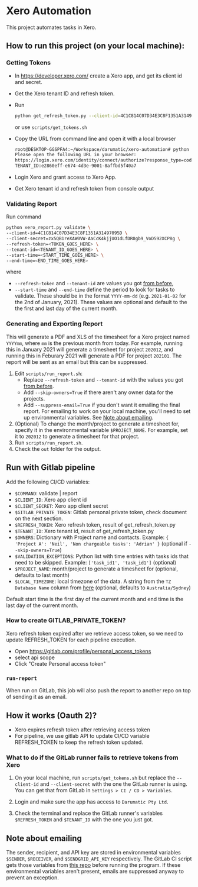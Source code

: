 # Xero Automation

This project automates tasks in Xero.

## How to run this project (on your local machine):

### Getting Tokens

- In https://developer.xero.com/ create a Xero app, and get its client id and secret.

- Get the Xero tenant ID and refresh token.

- Run
	```bash
	python get_refresh_token.py --client-id=4C1C814C07D34E3C8F1351A31497095D --client-secret=zx5QB1reXAW0VW-AaCcK4kjjUO1dLfDR0gb9_VoD592XCP8g
	```
	or use `scripts/get_tokens.sh`

- Copy the URL from command line and open it with a local browser

	```bash
	root@DESKTOP-GGSPFA4:~/Workspace/darumatic/xero-automation# python get_refresh_token.py --client-id=4C1C814C07D34E3C8F1351A31497095D --client-secret=zx5QB1reXAW0VW-AaCcK4kjjUO1dLfDR0gb9_VoD592XCP8g
	Please open the following URL in your browser:
	https://login.xero.com/identity/connect/authorize?response_type=code&client_id=4C1C814C07D34E3C8F1351A31497095D&redirect_uri=http%3A%2F%2Flocalhost%3A3000&scope=offline_access+projects+openid+accounting.contacts&state=xEcAFRp1I7wuRmCOM8lAlkTEf8G7RX&prompt=select_account&access_type=offline
	TENANT_ID:e2860eff-e674-4d3e-9001-8affbd5f40a7
	```
- Login Xero and grant access to Xero App.
- Get Xero tenant id and refresh token from console output

### Validating Report

Run command
```bash
python xero_report.py validate \
--client-id=4C1C814C07D34E3C8F1351A31497095D \
--client-secret=zx5QB1reXAW0VW-AaCcK4kjjUO1dLfDR0gb9_VoD592XCP8g \
--refresh-token=<TOKEN_GOES_HERE> \
--tenant-id=<TENANT_ID_GOES_HERE> \
--start-time=<START_TIME_GOES_HERE> \
--end-time=<END_TIME_GOES_HERE>
```
where
- `--refresh-token` and `--tenant-id` are values you got [from before](###Getting-Tokens),
- `--start-time` and `--end-time` define the period to look for tasks to validate. These should be in the format `YYYY-mm-dd` (e.g. `2021-01-02` for the 2nd of January, 2021). These values are optional and default to the the first and last day of the current month.


### Generating and Exporting Report
This will generate a PDF and XLS of the timesheet for a Xero project named `YYYYmm`, where `mm` is the previous month from today. For example, running this in January 2021 will generate a timesheet for project `202012`, and running this in Feburary 2021 will generate a PDF for project `202101`. The report will be sent as an email but this can be suppressed.

1. Edit `scripts/run_report.sh`:
	- Replace `--refresh-token` and `--tenant-id` with the values you got [from before](###Getting-Tokens).
	- Add `--skip-owners=True` if there aren't any owner data for the projects.
	- Add `--suppress-email=True` if you don't want it emailing the final report. For emailing to work on your local machine, you'll need to set up environmental variables. See [Note about emailing](#Note-about-emailing).
2. (Optional) To change the month/project to generate a timesheet for, specify it in the environmental variable `$PROJECT_NAME`. For example, set it to `202012` to generate a timesheet for that project.
3. Run `scripts/run_report.sh`.
4. Check the `out` folder for the output.
## Run with Gitlab pipeline

Add the following CI/CD variables:

- `$COMMAND`: validate | report
- `$CLIENT_ID`: Xero app client id
- `$CLIENT_SECRET`: Xero app client secret
- `$GITLAB_PRIVATE_TOKEN`: Gitlab personal private token, check document on the next section.
- `$REFRESH_TOKEN`: Xero refresh token, result of get_refresh_token.py
- `$TENANT_ID`: Xero tenant id, result of get_refresh_token.py
- `$OWNERS`: Dictionary with Project name and contacts. Example: `{ 'Project A': 'Neil', 'Non chargeable tasks': 'Adrian' }` (optional if `--skip-owners=True`)
- `$VALIDATION_EXCEPTIONS`: Python list with time entries with tasks ids that need to be skipped. Example: `['task_id1', 'task_id1']` (optional)
- `$PROJECT_NAME`: month/project to generate a timesheet for (optional, defaults to last month)
- `$LOCAL_TIMEZONE`: local timezone of the data. A string from the `TZ Database Name` column from [here](https://en.wikipedia.org/wiki/List_of_tz_database_time_zones) (optional, defaults to `Australia/Sydney`)

Default start time is the first day of the current month and end time is the last day of the current month.

### How to create GITLAB_PRIVATE_TOKEN?

Xero refresh token expired after we retrieve access token, so we need to update REFRESH_TOKEN for each pipeline execution.

- Open https://gitlab.com/profile/personal_access_tokens
- select api scope
- Click "Create Personal access token"

### `run-report`
When run on GitLab, this job will also push the report to another repo on top of sending it as an email.


## How it works (Oauth 2)?

- Xero expires refresh token after retrieving access token
- For pipeline, we use gitlab API to update CI/CD variable REFRESH_TOKEN to keep the refresh token updated.

### What to do if the GitLab runner fails to retrieve tokens from Xero

1. On your local machine, run `scripts/get_tokens.sh` but replace the `--client-id` and `--client-secret` with the one the GitLab runner is using. You can get that from GitLab in `Settings > CI / CD > Variables`.

2. Login and make sure the app has access to `Darumatic Pty Ltd`.

3. Check the terminal and replace the GitLab runner's variables `$REFRESH_TOKEN` and `$TENANT_ID` with the one you just got.

## Note about emailing

The sender, recipient, and API key are stored in environmental variables `$SENDER`, `$RECEIVER`, and `$SENDGRID_API_KEY` respectively. The GitLab CI script gets those variables from [this repo](https://gitlab.com/xero-automation-prod/xero-configuration) before running the program. If these environmental variables aren't present, emails are suppressed anyway to prevent an exception.
